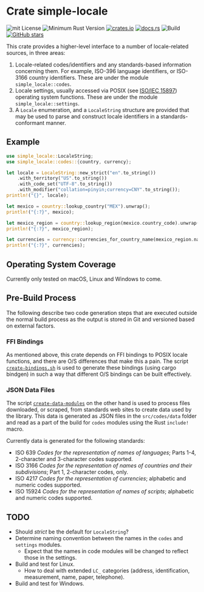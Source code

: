 # Crate simple-locale

![mit License](https://img.shields.io/badge/license-mit-118811.svg)
![Minimum Rust Version](https://img.shields.io/badge/Min%20Rust-1.34-green.svg)
[![crates.io](https://img.shields.io/crates/v/simple-locale.svg)](https://crates.io/crates/simple-locale)
[![docs.rs](https://docs.rs/simple-locale/badge.svg)](https://docs.rs/simple-locale)
![Build](https://github.com/johnstonskj/simple-locale/workflows/Rust/badge.svg)
[![GitHub stars](https://img.shields.io/github/stars/johnstonskj/simple-locale.svg)](https://github.com/johnstonskj/simple-locale/stargazers)

This crate provides a higher-level interface to a number of locale-related
sources, in three areas:

1. Locale-related codes/identifiers and any standards-based information
   concerning them. For example, ISO-396 language identifiers, or ISO-3166
   country identifiers. These are under the module `simple_locale::codes`.
1. Locale settings, usually accessed via POSIX (see
   [ISO/IEC 15897](https://www.iso.org/standard/50707.html)) operating system
   functions. These are under the module `simple_locale::settings`.
1. A `Locale` enumeration, and a `LocaleString` structure are provided
   that may be used to parse and construct locale identifiers in
   a standards-conformant manner.

## Example

```rust
use simple_locale::LocaleString;
use simple_locale::codes::{country, currency};

let locale = LocaleString::new_strict("en".to_string())
    .with_territory("US".to_string())
    .with_code_set("UTF-8".to_string())
    .with_modifier("collation=pinyin;currency=CNY".to_string());
println!("{}", locale);

let mexico = country::lookup_country("MEX").unwrap();
println!("{:?}", mexico);

let mexico_region = country::lookup_region(mexico.country_code).unwrap();
println!("{:?}", mexico_region);

let currencies = currency::currencies_for_country_name(mexico_region.name.as_str());
println!("{:?}", currencies);
```

## Operating System Coverage

Currently only tested on macOS, Linux and Windows to come.

## Pre-Build Process

The following describe two code generation steps that are executed outside
the normal build process as the output is stored in Git and versioned 
based on external factors.

### FFI Bindings

As mentioned above, this crate depends on FFI bindings to POSIX locale
functions, and there are O/S differences that make this a pain. The script
[`create-bindings.sh`](https://github.com/johnstonskj/simple-locale/blob/master/create-bindings.sh)
is used to generate these bindings (using cargo bindgen) in such a way that
different O/S bindings can be built effectively.

### JSON Data Files

The script [`create-data-modules`](https://github.com/johnstonskj/simple-locale/blob/master/create-data-modules.sh)
on the other hand is used to process files downloaded, or scraped, from
standards web sites to create data used by the library. This data is generated
as JSON files in the `src/codes/data` folder and read as a part of the 
build for `codes` modules using the Rust `include!` macro.

Currently data is generated for the following standards:

* ISO 639 _Codes for the representation of names of languages_; Parts 1-4, 
  2-character and 3-character codes supported. 
* ISO 3166 _Codes for the representation of names of countries and their 
  subdivisions_; Part 1, 2-character codes, only.
* ISO 4217 _Codes for the representation of currencies_; alphabetic and 
  numeric codes supported.
* ISO 15924 _Codes for the representation of names of scripts_; alphabetic 
  and numeric codes supported.

## TODO

* Should _strict_ be the default for `LocaleString`?
* Determine naming convention between the names in the `codes` and `settings`
  modules. 
  * Expect that the names in code modules will be changed to reflect
    those in the settings.
* Build and test for Linux.
  * How to deal with extended `LC_` categories (address, identification,
    measurement, name, paper, telephone). 
* Build and test for Windows.

